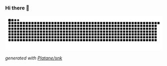 ### Hi there 👋

<!--
**YanchengZhou/YanchengZhou** is a ✨ _special_ ✨ repository because its `README.md` (this file) appears on your GitHub profile.

Here are some ideas to get you started:

- 🔭 I’m currently working on ...
- 🌱 I’m currently learning ...
- 👯 I’m looking to collaborate on ...
- 🤔 I’m looking for help with ...
- 💬 Ask me about ...
- 📫 How to reach me: ...
- 😄 Pronouns: ...
- ⚡ Fun fact: ...
-->

<picture>
  <source media="(prefers-color-scheme: dark)" srcset="https://raw.githubusercontent.com/YanchengZhou/YanchengZhou/output/github-contribution-grid-snake-dark.svg">
  <source media="(prefers-color-scheme: light)" srcset="https://raw.githubusercontent.com/YanchengZhou/YanchengZhou/output/github-contribution-grid-snake.svg">
  <img alt="github contribution grid snake animation" src="https://raw.githubusercontent.com/ChaosZhai/ChaosZhai/output/github-contribution-grid-snake.svg">
</picture>

_generated with [Platane/snk](https://github.com/Platane/snk)_
